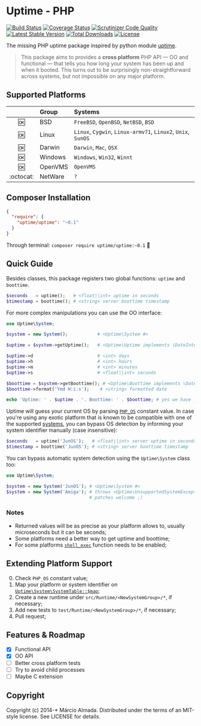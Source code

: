 Uptime - PHP
==================

[![Build Status](https://travis-ci.org/marcioAlmada/uptime.svg?branch=master)](https://travis-ci.org/marcioAlmada/uptime)
[![Coverage Status](https://coveralls.io/repos/marcioAlmada/uptime/badge.png)](https://coveralls.io/r/marcioAlmada/uptime)
[![Scrutinizer Code Quality](https://scrutinizer-ci.com/g/marcioAlmada/uptime/badges/quality-score.png?s=37693c66e5b73c0a5e1480e001cbd09d05b767b7)](https://scrutinizer-ci.com/g/marcioAlmada/uptime/)
[![Latest Stable Version](https://poser.pugx.org/uptime/uptime/v/stable.png)](https://packagist.org/packages/uptime/uptime)
[![Total Downloads](https://poser.pugx.org/uptime/uptime/downloads.png)](https://packagist.org/packages/uptime/uptime)
[![License](https://poser.pugx.org/uptime/uptime/license.png)](https://packagist.org/packages/uptime/uptime)

The missing PHP uptime package inspired by python module [uptime](https://pythonhosted.org/uptime/#module-uptime).

> This package aims to provides a **cross platform** PHP API — OO and functional — that tells you how long your system has been up and when it booted. This turns out to be surprisingly non-straightforward across systems, but not impossible on any major platform.

## Supported Platforms

|     | Group   | Systems |
|:---:|:---     |:---|
| :ok:| BSD     | `FreeBSD`, `OpenBSD`, `NetBSD`, `BSD`
| :ok:| Linux   | `Linux`, `Cygwin`, `Linux-armv71`, `Linux2`, `Unix`, `SunOS`
| :ok:| Darwin  | `Darwin`, `Mac`, `OSX`
| :ok:| Windows | `Windows`, `Win32`, `Winnt`
| :ok:| OpenVMS | `OpenVMS`
| :octocat: | NetWare | `?`

## Composer Installation

```json
{
  "require": {
    "uptime/uptime": "~0.1"
  }
}
```

Through terminal: `composer require uptime/uptime:~0.1` :8ball:

## Quick Guide

Besides classes, this package registers two global functions: `uptime` and `boottime`.

```php
$seconds   = uptime();   # <float||int> uptime in seconds
$timestamp = boottime(); # <string> server boottime timestamp
```
For more complex manipulations you can use the OO interface:

```php
use Uptime\System;

$system = new System();           # <Uptime\System #>

$uptime = $system->getUptime();   # <Uptime\Uptime implements \DateInterval #> {}

$uptime->d                        # <int> days
$uptime->h                        # <int> hours
$uptime->m                        # <int> minutes
$uptime->s                        # <float||int> seconds

$boottime = $system->getBoottime(); # <Uptime\Boottime implements \DateTime #> {}
$boottime->format('Ymd H:i:s');    # <string> formatted date

echo 'Uptime: ' . $uptime . '. Boottime: ' . $boottime; # yes we have __toString
```

Uptime will guess your current OS by parsing [`PHP_OS`](http://www.php.net/manual/en/reserved.constants.php)
constant value. In case you're using any exotic platform that is known to be compatible with one of
the supported [systems](#supported-platforms), you can bypass OS detection by informing
your system identifier manually (case insensitive):

```php
$seconds   = uptime('JunOS');   # <float||int> server uptime in seconds
$timestamp = boottime('JunOS'); # <string> server boottime timestamp
```
You can bypass automatic system detection using the `Uptime\System` class too:

```php
use Uptime\System;

$system = new System('JunOS'); # <Uptime\System #>
$system = new System('Amiga'); # throws <Uptime\UnsupportedSystemException #> {}
                               # patches welcome ;)
```

### Notes

- Returned values will be as precise as your platform allows to, usually microseconds but it can be seconds;
- Some platforms need a better way to get uptime and boottime;
- For some platforms [`shell_exec`](http://www.php.net/manual/en/function.shell-exec.php) function needs to be enabled;

## Extending Platform Support

0. Check `PHP_OS` constant value;
0. Map your platform or system identifier on [`Uptime\System\SystemTable::$map`](/src/System/SystemTable.php#L16);
0. Create a new runtime under `src/Runtime/<NewSystemGroup>/*`, if necessary;
0. Add new tests to `test/Runtime/<NewSystemGroup>/*`, if necessary;
0. Pull request;

## Features & Roadmap

- [x] Functional API
- [x] OO API
- [ ] Better cross platform tests
- [ ] Try to avoid child processes
- [ ] Maybe C extension

## Copyright

Copyright (c) 2014-* Márcio Almada. Distributed under the terms of an MIT-style license.
See LICENSE for details.
